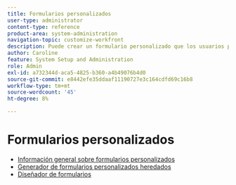 ```yaml
---
title: Formularios personalizados
user-type: administrator
content-type: reference
product-area: system-administration
navigation-topic: customize-workfront
description: Puede crear un formulario personalizado que los usuarios puedan adjuntar a un objeto de Workfront. Los usuarios que trabajan en el objeto pueden rellenar el formulario personalizado para proporcionar información sobre el objeto.
author: Caroline
feature: System Setup and Administration
role: Admin
exl-id: a732344d-aca5-4825-b360-a4b49076b4d0
source-git-commit: e8442efe35ddaaf11190727e3c164cdfd69c16b8
workflow-type: tm+mt
source-wordcount: '45'
ht-degree: 8%

---
```


# Formularios personalizados

* [Información general sobre formularios personalizados](../../../administration-and-setup/customize-workfront/create-manage-custom-forms/custom-forms-overview.md)
* [Generador de formularios personalizados heredados](/help/quicksilver/administration-and-setup/customize-workfront/create-manage-custom-forms/use-the-custom-form-builder.md)
* [Diseñador de formularios](/help/quicksilver/administration-and-setup/customize-workfront/create-manage-custom-forms/form-designer/form-designer-toc.md)

